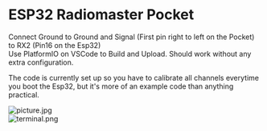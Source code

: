 # ESP32 Radiomaster Pocket  

Connect Ground to Ground and Signal (First pin right to left on the Pocket) to RX2 (Pin16 on the Esp32)  
Use PlatformIO on VSCode to Build and Upload.  Should work without any extra configuration.  

The code is currently set up so you have to calibrate all channels everytime you boot the Esp32, but it's more of an example code than anything practical.  

![picture.jpg](picture.jpg)  
![terminal.png](terminal.png)  